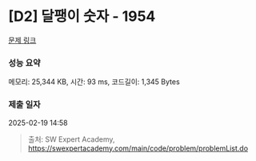 # [D2] 달팽이 숫자 - 1954 

[문제 링크](https://swexpertacademy.com/main/code/problem/problemDetail.do?contestProbId=AV5PobmqAPoDFAUq) 

### 성능 요약

메모리: 25,344 KB, 시간: 93 ms, 코드길이: 1,345 Bytes

### 제출 일자

2025-02-19 14:58



> 출처: SW Expert Academy, https://swexpertacademy.com/main/code/problem/problemList.do